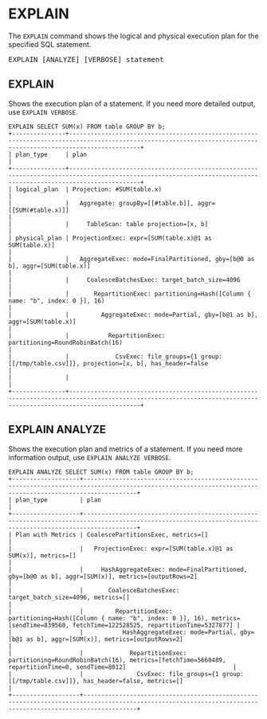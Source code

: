 <!---
  Licensed to the Apache Software Foundation (ASF) under one
  or more contributor license agreements.  See the NOTICE file
  distributed with this work for additional information
  regarding copyright ownership.  The ASF licenses this file
  to you under the Apache License, Version 2.0 (the
  "License"); you may not use this file except in compliance
  with the License.  You may obtain a copy of the License at

    http://www.apache.org/licenses/LICENSE-2.0

  Unless required by applicable law or agreed to in writing,
  software distributed under the License is distributed on an
  "AS IS" BASIS, WITHOUT WARRANTIES OR CONDITIONS OF ANY
  KIND, either express or implied.  See the License for the
  specific language governing permissions and limitations
  under the License.
-->

# EXPLAIN

The `EXPLAIN` command shows the logical and physical execution plan for the specified SQL statement.

<pre>
EXPLAIN [ANALYZE] [VERBOSE] statement
</pre>

## EXPLAIN

Shows the execution plan of a statement.
If you need more detailed output, use `EXPLAIN VERBOSE`.

```
EXPLAIN SELECT SUM(x) FROM table GROUP BY b;
+---------------+----------------------------------------------------------------------------------------------------------------------------------------------------------------+
| plan_type     | plan                                                                                                                                                           |
+---------------+----------------------------------------------------------------------------------------------------------------------------------------------------------------+
| logical_plan  | Projection: #SUM(table.x)                                                                                                                                        |
|               |   Aggregate: groupBy=[[#table.b]], aggr=[[SUM(#table.x)]]                                                                                                          |
|               |     TableScan: table projection=[x, b]                                                                                                                           |
| physical_plan | ProjectionExec: expr=[SUM(table.x)@1 as SUM(table.x)]                                                                                                              |
|               |   AggregateExec: mode=FinalPartitioned, gby=[b@0 as b], aggr=[SUM(table.x)]                                                                                      |
|               |     CoalesceBatchesExec: target_batch_size=4096                                                                                                                |
|               |       RepartitionExec: partitioning=Hash([Column { name: "b", index: 0 }], 16)                                                                                 |
|               |         AggregateExec: mode=Partial, gby=[b@1 as b], aggr=[SUM(table.x)]                                                                                         |
|               |           RepartitionExec: partitioning=RoundRobinBatch(16)                                                                                                    |
|               |             CsvExec: file_groups={1 group: [[/tmp/table.csv]]}, projection=[x, b], has_header=false                                            |
|               |                                                                                                                                                                |
+---------------+----------------------------------------------------------------------------------------------------------------------------------------------------------------+
```

## EXPLAIN ANALYZE

Shows the execution plan and metrics of a statement.
If you need more information output, use `EXPLAIN ANALYZE VERBOSE`.

```
EXPLAIN ANALYZE SELECT SUM(x) FROM table GROUP BY b;
+-------------------+-----------------------------------------------------------------------------------------------------------------------------------------------------------+
| plan_type         | plan                                                                                                                                                      |
+-------------------+-----------------------------------------------------------------------------------------------------------------------------------------------------------+
| Plan with Metrics | CoalescePartitionsExec, metrics=[]                                                                                                                        |
|                   |   ProjectionExec: expr=[SUM(table.x)@1 as SUM(x)], metrics=[]                                                                                             |
|                   |     HashAggregateExec: mode=FinalPartitioned, gby=[b@0 as b], aggr=[SUM(x)], metrics=[outputRows=2]                                                       |
|                   |       CoalesceBatchesExec: target_batch_size=4096, metrics=[]                                                                                             |
|                   |         RepartitionExec: partitioning=Hash([Column { name: "b", index: 0 }], 16), metrics=[sendTime=839560, fetchTime=122528525, repartitionTime=5327877] |
|                   |           HashAggregateExec: mode=Partial, gby=[b@1 as b], aggr=[SUM(x)], metrics=[outputRows=2]                                                          |
|                   |             RepartitionExec: partitioning=RoundRobinBatch(16), metrics=[fetchTime=5660489, repartitionTime=0, sendTime=8012]                              |
|                   |               CsvExec: file_groups={1 group: [[/tmp/table.csv]]}, has_header=false, metrics=[]                                                        |
+-------------------+-----------------------------------------------------------------------------------------------------------------------------------------------------------+
```

